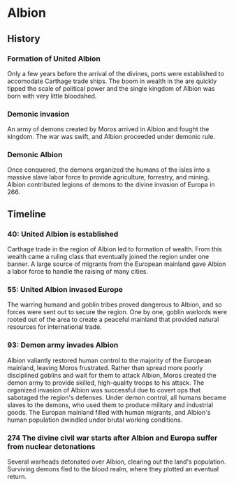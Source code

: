 # Albion

## History

### Formation of United Albion

Only a few years before the arrival of the divines, ports were established to accomodate Carthage trade ships. The boom in wealth in the are quickly tipped the scale of political power and the single kingdom of Albion was born with very little bloodshed.

### Demonic invasion

An army of demons created by Moros arrived in Albion and fought the kingdom. The war was swift, and Albion proceeded under demonic rule.

### Demonic Albion

Once conquered, the demons organized the humans of the isles into a massive slave labor force to provide agriculture, forrestry, and mining. Albion contributed legions of demons to the divine invasion of Europa in 266.

## Timeline

### 40: United Albion is established
Carthage trade in the region of Albion led to formation of wealth. From this wealth came a ruling class that eventually joined the region under one banner. A large source of migrants from the European mainland gave Albion a labor force to handle the raising of many cities.

### 55: United Albion invased Europe
The warring humand and goblin tribes proved dangerous to Albion, and so forces were sent out to secure the region. One by one, goblin warlords were rooted out of the area to create a peaceful mainland that provided natural resources for international trade.

### 93: Demon army invades Albion
Albion valiantly restored human control to the majority of the European mainland, leaving Moros frustrated. Rather than spread more poorly disciplined goblins and wait for them to attack Albion, Moros created the demon army to provide skilled, high-quality troops to his attack. The organized invasion of Albion was successful due to covert ops that sabotaged the region's defenses. Under demon control, all humans became slaves to the demons, who used them to produce military and industrial goods. The Europan mainland filled with human migrants, and Albion's human population dwindled under brutal working conditions.

### 274 The divine civil war starts after Albion and Europa suffer from nuclear detonations
Several warheads detonated over Albion, clearing out the land's population. Surviving demons fled to the blood realm, where they plotted an eventual return.